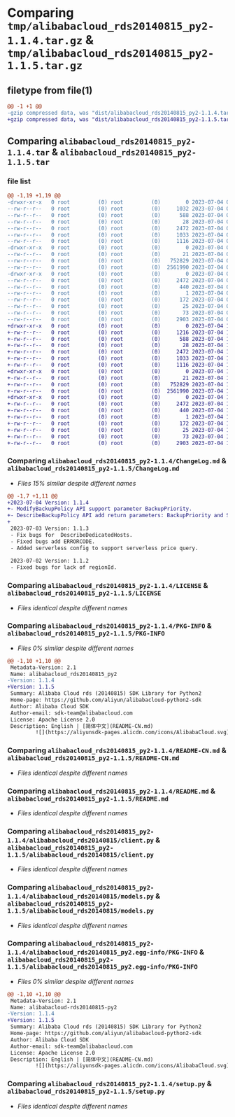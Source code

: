# Comparing `tmp/alibabacloud_rds20140815_py2-1.1.4.tar.gz` & `tmp/alibabacloud_rds20140815_py2-1.1.5.tar.gz`

## filetype from file(1)

```diff
@@ -1 +1 @@
-gzip compressed data, was "dist/alibabacloud_rds20140815_py2-1.1.4.tar", last modified: Tue Jul  4 03:29:42 2023, max compression
+gzip compressed data, was "dist/alibabacloud_rds20140815_py2-1.1.5.tar", last modified: Tue Jul  4 15:10:09 2023, max compression
```

## Comparing `alibabacloud_rds20140815_py2-1.1.4.tar` & `alibabacloud_rds20140815_py2-1.1.5.tar`

### file list

```diff
@@ -1,19 +1,19 @@
-drwxr-xr-x   0 root         (0) root         (0)        0 2023-07-04 03:29:42.000000 alibabacloud_rds20140815_py2-1.1.4/
--rw-r--r--   0 root         (0) root         (0)     1032 2023-07-04 03:29:41.000000 alibabacloud_rds20140815_py2-1.1.4/ChangeLog.md
--rw-r--r--   0 root         (0) root         (0)      588 2023-07-04 03:29:41.000000 alibabacloud_rds20140815_py2-1.1.4/LICENSE
--rw-r--r--   0 root         (0) root         (0)       28 2023-07-04 03:29:41.000000 alibabacloud_rds20140815_py2-1.1.4/MANIFEST.in
--rw-r--r--   0 root         (0) root         (0)     2472 2023-07-04 03:29:42.000000 alibabacloud_rds20140815_py2-1.1.4/PKG-INFO
--rw-r--r--   0 root         (0) root         (0)     1033 2023-07-04 03:29:41.000000 alibabacloud_rds20140815_py2-1.1.4/README-CN.md
--rw-r--r--   0 root         (0) root         (0)     1116 2023-07-04 03:29:41.000000 alibabacloud_rds20140815_py2-1.1.4/README.md
-drwxr-xr-x   0 root         (0) root         (0)        0 2023-07-04 03:29:42.000000 alibabacloud_rds20140815_py2-1.1.4/alibabacloud_rds20140815/
--rw-r--r--   0 root         (0) root         (0)       21 2023-07-04 03:29:41.000000 alibabacloud_rds20140815_py2-1.1.4/alibabacloud_rds20140815/__init__.py
--rw-r--r--   0 root         (0) root         (0)   752829 2023-07-04 03:29:41.000000 alibabacloud_rds20140815_py2-1.1.4/alibabacloud_rds20140815/client.py
--rw-r--r--   0 root         (0) root         (0)  2561990 2023-07-04 03:29:41.000000 alibabacloud_rds20140815_py2-1.1.4/alibabacloud_rds20140815/models.py
-drwxr-xr-x   0 root         (0) root         (0)        0 2023-07-04 03:29:42.000000 alibabacloud_rds20140815_py2-1.1.4/alibabacloud_rds20140815_py2.egg-info/
--rw-r--r--   0 root         (0) root         (0)     2472 2023-07-04 03:29:41.000000 alibabacloud_rds20140815_py2-1.1.4/alibabacloud_rds20140815_py2.egg-info/PKG-INFO
--rw-r--r--   0 root         (0) root         (0)      440 2023-07-04 03:29:41.000000 alibabacloud_rds20140815_py2-1.1.4/alibabacloud_rds20140815_py2.egg-info/SOURCES.txt
--rw-r--r--   0 root         (0) root         (0)        1 2023-07-04 03:29:41.000000 alibabacloud_rds20140815_py2-1.1.4/alibabacloud_rds20140815_py2.egg-info/dependency_links.txt
--rw-r--r--   0 root         (0) root         (0)      172 2023-07-04 03:29:41.000000 alibabacloud_rds20140815_py2-1.1.4/alibabacloud_rds20140815_py2.egg-info/requires.txt
--rw-r--r--   0 root         (0) root         (0)       25 2023-07-04 03:29:41.000000 alibabacloud_rds20140815_py2-1.1.4/alibabacloud_rds20140815_py2.egg-info/top_level.txt
--rw-r--r--   0 root         (0) root         (0)       73 2023-07-04 03:29:42.000000 alibabacloud_rds20140815_py2-1.1.4/setup.cfg
--rw-r--r--   0 root         (0) root         (0)     2903 2023-07-04 03:29:41.000000 alibabacloud_rds20140815_py2-1.1.4/setup.py
+drwxr-xr-x   0 root         (0) root         (0)        0 2023-07-04 15:10:09.000000 alibabacloud_rds20140815_py2-1.1.5/
+-rw-r--r--   0 root         (0) root         (0)     1216 2023-07-04 15:10:09.000000 alibabacloud_rds20140815_py2-1.1.5/ChangeLog.md
+-rw-r--r--   0 root         (0) root         (0)      588 2023-07-04 15:10:09.000000 alibabacloud_rds20140815_py2-1.1.5/LICENSE
+-rw-r--r--   0 root         (0) root         (0)       28 2023-07-04 15:10:09.000000 alibabacloud_rds20140815_py2-1.1.5/MANIFEST.in
+-rw-r--r--   0 root         (0) root         (0)     2472 2023-07-04 15:10:09.000000 alibabacloud_rds20140815_py2-1.1.5/PKG-INFO
+-rw-r--r--   0 root         (0) root         (0)     1033 2023-07-04 15:10:09.000000 alibabacloud_rds20140815_py2-1.1.5/README-CN.md
+-rw-r--r--   0 root         (0) root         (0)     1116 2023-07-04 15:10:09.000000 alibabacloud_rds20140815_py2-1.1.5/README.md
+drwxr-xr-x   0 root         (0) root         (0)        0 2023-07-04 15:10:09.000000 alibabacloud_rds20140815_py2-1.1.5/alibabacloud_rds20140815/
+-rw-r--r--   0 root         (0) root         (0)       21 2023-07-04 15:10:09.000000 alibabacloud_rds20140815_py2-1.1.5/alibabacloud_rds20140815/__init__.py
+-rw-r--r--   0 root         (0) root         (0)   752829 2023-07-04 15:10:09.000000 alibabacloud_rds20140815_py2-1.1.5/alibabacloud_rds20140815/client.py
+-rw-r--r--   0 root         (0) root         (0)  2561990 2023-07-04 15:10:09.000000 alibabacloud_rds20140815_py2-1.1.5/alibabacloud_rds20140815/models.py
+drwxr-xr-x   0 root         (0) root         (0)        0 2023-07-04 15:10:09.000000 alibabacloud_rds20140815_py2-1.1.5/alibabacloud_rds20140815_py2.egg-info/
+-rw-r--r--   0 root         (0) root         (0)     2472 2023-07-04 15:10:09.000000 alibabacloud_rds20140815_py2-1.1.5/alibabacloud_rds20140815_py2.egg-info/PKG-INFO
+-rw-r--r--   0 root         (0) root         (0)      440 2023-07-04 15:10:09.000000 alibabacloud_rds20140815_py2-1.1.5/alibabacloud_rds20140815_py2.egg-info/SOURCES.txt
+-rw-r--r--   0 root         (0) root         (0)        1 2023-07-04 15:10:09.000000 alibabacloud_rds20140815_py2-1.1.5/alibabacloud_rds20140815_py2.egg-info/dependency_links.txt
+-rw-r--r--   0 root         (0) root         (0)      172 2023-07-04 15:10:09.000000 alibabacloud_rds20140815_py2-1.1.5/alibabacloud_rds20140815_py2.egg-info/requires.txt
+-rw-r--r--   0 root         (0) root         (0)       25 2023-07-04 15:10:09.000000 alibabacloud_rds20140815_py2-1.1.5/alibabacloud_rds20140815_py2.egg-info/top_level.txt
+-rw-r--r--   0 root         (0) root         (0)       73 2023-07-04 15:10:09.000000 alibabacloud_rds20140815_py2-1.1.5/setup.cfg
+-rw-r--r--   0 root         (0) root         (0)     2903 2023-07-04 15:10:09.000000 alibabacloud_rds20140815_py2-1.1.5/setup.py
```

### Comparing `alibabacloud_rds20140815_py2-1.1.4/ChangeLog.md` & `alibabacloud_rds20140815_py2-1.1.5/ChangeLog.md`

 * *Files 15% similar despite different names*

```diff
@@ -1,7 +1,11 @@
+2023-07-04 Version: 1.1.4
+- ModifyBackupPolicy API support parameter BackupPriority.
+- DescribeBackupPolicy API add return parameters: BackupPriority and SupportModifyBackupPriority.
+
 2023-07-03 Version: 1.1.3
 - Fix bugs for  DescribeDedicatedHosts.
 - Fixed bugs add ERRORCODE.
 - Added serverless config to support serverless price query.
 
 2023-07-02 Version: 1.1.2
 - Fixed bugs for lack of regionId.
```

### Comparing `alibabacloud_rds20140815_py2-1.1.4/LICENSE` & `alibabacloud_rds20140815_py2-1.1.5/LICENSE`

 * *Files identical despite different names*

### Comparing `alibabacloud_rds20140815_py2-1.1.4/PKG-INFO` & `alibabacloud_rds20140815_py2-1.1.5/PKG-INFO`

 * *Files 0% similar despite different names*

```diff
@@ -1,10 +1,10 @@
 Metadata-Version: 2.1
 Name: alibabacloud_rds20140815_py2
-Version: 1.1.4
+Version: 1.1.5
 Summary: Alibaba Cloud rds (20140815) SDK Library for Python2
 Home-page: https://github.com/aliyun/alibabacloud-python2-sdk
 Author: Alibaba Cloud SDK
 Author-email: sdk-team@alibabacloud.com
 License: Apache License 2.0
 Description: English | [简体中文](README-CN.md)
         ![](https://aliyunsdk-pages.alicdn.com/icons/AlibabaCloud.svg)
```

### Comparing `alibabacloud_rds20140815_py2-1.1.4/README-CN.md` & `alibabacloud_rds20140815_py2-1.1.5/README-CN.md`

 * *Files identical despite different names*

### Comparing `alibabacloud_rds20140815_py2-1.1.4/README.md` & `alibabacloud_rds20140815_py2-1.1.5/README.md`

 * *Files identical despite different names*

### Comparing `alibabacloud_rds20140815_py2-1.1.4/alibabacloud_rds20140815/client.py` & `alibabacloud_rds20140815_py2-1.1.5/alibabacloud_rds20140815/client.py`

 * *Files identical despite different names*

### Comparing `alibabacloud_rds20140815_py2-1.1.4/alibabacloud_rds20140815/models.py` & `alibabacloud_rds20140815_py2-1.1.5/alibabacloud_rds20140815/models.py`

 * *Files identical despite different names*

### Comparing `alibabacloud_rds20140815_py2-1.1.4/alibabacloud_rds20140815_py2.egg-info/PKG-INFO` & `alibabacloud_rds20140815_py2-1.1.5/alibabacloud_rds20140815_py2.egg-info/PKG-INFO`

 * *Files 0% similar despite different names*

```diff
@@ -1,10 +1,10 @@
 Metadata-Version: 2.1
 Name: alibabacloud-rds20140815-py2
-Version: 1.1.4
+Version: 1.1.5
 Summary: Alibaba Cloud rds (20140815) SDK Library for Python2
 Home-page: https://github.com/aliyun/alibabacloud-python2-sdk
 Author: Alibaba Cloud SDK
 Author-email: sdk-team@alibabacloud.com
 License: Apache License 2.0
 Description: English | [简体中文](README-CN.md)
         ![](https://aliyunsdk-pages.alicdn.com/icons/AlibabaCloud.svg)
```

### Comparing `alibabacloud_rds20140815_py2-1.1.4/setup.py` & `alibabacloud_rds20140815_py2-1.1.5/setup.py`

 * *Files identical despite different names*

